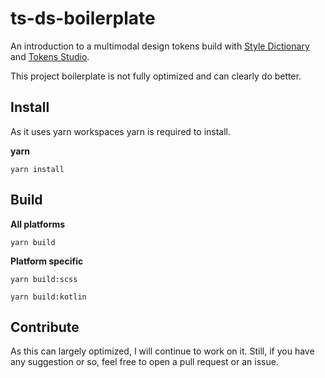 # ts-ds-boilerplate

An introduction to a multimodal design tokens build with [Style Dictionary](https://amzn.github.io/style-dictionary) and [Tokens Studio](https://tokens.studio/).

This project boilerplate is not fully optimized and can clearly do better.

## Install

As it uses yarn workspaces yarn is required to install.

**yarn**

```
yarn install
```

## Build

**All platforms**

```
yarn build
```

**Platform specific**

```
yarn build:scss
```
```
yarn build:kotlin
```

## Contribute

As this can largely optimized, I will continue to work on it. Still, if you have any suggestion or so, feel free to open a pull request or an issue.
